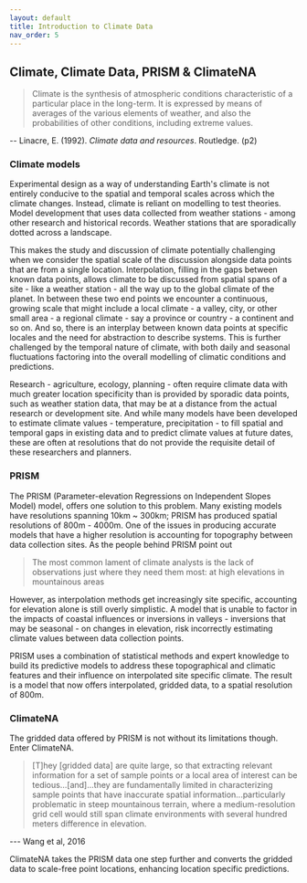 ```yaml
---
layout: default
title: Introduction to Climate Data
nav_order: 5
---
```


## Climate, Climate Data, PRISM & ClimateNA

> Climate is the synthesis of atmospheric conditions characteristic of a particular place in the long-term. It is expressed by means of averages of the various elements of weather, and also the probabilities of other conditions, including extreme values.

-- Linacre, E. (1992). *Climate data and resources*. Routledge. (p2)

### Climate models

Experimental design as a way of understanding Earth's climate is not entirely conducive to the spatial and temporal scales across which the climate changes. Instead, climate is reliant on modelling to test theories. Model development that uses data collected from weather stations - among other research and historical records. Weather stations that are sporadically dotted across a landscape.

This makes the study and discussion of climate potentially challenging when we consider the spatial scale of the discussion alongside data points that are from a single location. Interpolation, filling in the gaps between known data points, allows climate to be discussed from spatial spans of a site - like a weather station - all the way up to the global climate of the planet. In between these two end points we encounter a continuous, growing scale that might include a local climate - a valley, city, or other small area - a regional climate - say a province or country - a continent and so on. And so, there is an interplay between known data points at specific locales and the need for abstraction to describe systems. This is further challenged by the temporal nature of climate, with both daily and seasonal fluctuations factoring into the overall modelling of climatic conditions and predictions.

Research - agriculture, ecology, planning - often require climate data with much greater location specificity than is provided by sporadic data points, such as weather station data, that may be at a distance from the actual research or development site. And while many models have been developed to estimate climate values - temperature, precipitation - to fill spatial and temporal gaps in existing data and to predict climate values at future dates, these are often at resolutions that do not provide the requisite detail of these researchers and planners.

### PRISM

The PRISM (Parameter-elevation Regressions on Independent Slopes Model) model, offers one solution to this problem. Many existing models have resolutions spanning 10km ~ 300km; PRISM has produced spatial resolutions of 800m - 4000m. One of the issues in producing accurate models that have a higher resolution is accounting for topography between data collection sites. As the people behind PRISM point out

> The most common lament of climate analysts is the lack of observations just where they need them most: at high elevations in mountainous areas

However, as interpolation methods get increasingly site specific, accounting for elevation alone is still overly simplistic. A model that is unable to factor in the impacts of coastal influences or inversions in valleys - inversions that may be seasonal - on changes in elevation, risk incorrectly estimating climate values between data collection points.

PRISM uses a combination of statistical methods and expert knowledge to build its predictive models to address these topographical and climatic features and their influence on interpolated site specific climate. The result is a model that now offers interpolated, gridded data, to a spatial resolution of 800m.

### ClimateNA

The gridded data offered by PRISM is not without its limitations though. Enter ClimateNA.

> [T]hey [gridded data] are quite large, so that extracting relevant information for a set  of sample points or a local area of interest can be tedious...[and]...they are fundamentally limited in characterizing sample points that have inaccurate spatial information...particularly problematic in steep mountainous terrain, where a  medium-resolution grid cell would still span climate environments with  several hundred meters difference in elevation.

--- Wang et al, 2016

ClimateNA takes the PRISM data one step further and converts the gridded data to scale-free point locations, enhancing location specific predictions.
